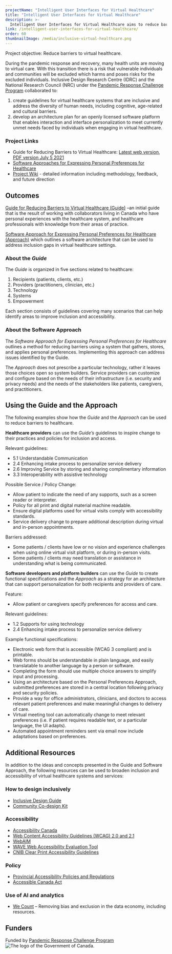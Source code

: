 ```yaml
---
projectName: "Intelligent User Interfaces for Virtual Healthcare"
title: "Intelligent User Interfaces for Virtual Healthcare"
description: >-
  Intelligent User Interfaces for Virtual Healthcare aims to reduce barriers to accessing healthcare through inclusive guidelines for (virtual or in-person) healthcare and an approach to personalization in these settings.
link: /intelligent-user-interfaces-for-virtual-healthcare/
order: 60
thumbnailImage: /media/inclusive-virtual-healthcare.png
---
```

Project objective: Reduce barriers to virtual healthcare.

During the pandemic response and recovery, many health units are moving to virtual care. With this transition there is a risk that vulnerable individuals and communities will be excluded which harms and poses risks for the excluded individuals. Inclusive Design Research Centre (IDRC) and the National Research Council (NRC) under the [Pandemic Response Challenge Program](https://nrc.canada.ca/en/research-development/research-collaboration/programs/pandemic-response-challenge-program) collaborated to:

1. create guidelines for virtual healthcare systems that are inclusive and address the diversity of human needs, including cognitive, age-related and cultural barriers.  
2. develop an architecture plan for an openly licensed software platform that enables interaction and interface personalization to meet currently unmet needs faced by individuals when engaging in virtual healthcare.

### Project Links

* Guide for Reducing Barriers to Virtual Healthcare: [Latest web version](https://wiki.fluidproject.org/display/IUIGFVP/Section+-+Guide+for+Reducing+Barriers+to+Virtual+Healthcare), [PDF version July 5 2021](https://wiki.fluidproject.org/download/attachments/237470030/Guide-for-Reducing-Barriers-to-Virtual-Healthcare.pdf)
* [Software Approaches for Expressing Personal Preferences for Healthcare](https://wiki.fluidproject.org/display/IUIGFVP/Section+-+Software+Approaches+for+Expressing+Personal+Preferences+for+Healthcare)
* [Project Wiki](https://wiki.fluidproject.org/display/IUIGFVP/Intelligent+User+Interfaces+and+Guidelines+for+Vulnerable+Populations) - detailed information including methodology, feedback, and future direction

## Outcomes

[Guide for Reducing Barriers to Virtual Healthcare (Guide)](https://wiki.fluidproject.org/display/IUIGFVP/Guide+for+Reducing+Barriers+to+Virtual+Healthcare) –an initial guide that is the result of working with collaborators living in Canada who have personal experiences with the healthcare system, and healthcare professionals with knowledge from their areas of practice.

[Software Approach for Expressing Personal Preferences for Healthcare (Approach)](https://wiki.fluidproject.org/display/IUIGFVP/Section+-+Software+Approaches+for+Expressing+Personal+Preferences+for+Healthcare) which outlines a software architecture that can be used to address inclusion gaps in virtual healthcare settings.

### About the *Guide*

The *Guide* is organized in five sections related to healthcare:

1. Recipients (patients, clients, etc.)
2. Providers (practitioners, clinician, etc.)
3. Technology
4. Systems
5. Empowerment

Each section consists of guidelines covering many scenarios that can help identify areas to improve inclusion and accessibility.

### About the Software Approach

The *Software Approach for Expressing Personal Preferences for Healthcare* outlines a method for reducing barriers using a system that gathers, stores, and applies personal preferences. Implementing this approach can address issues identified by the Guide.

The *Approach* does not prescribe a particular technology, rather it leaves those choices open so system builders. Service providers can customize and configure based on the needs of their infrastructure (i.e. security and privacy needs) and the needs of the stakeholders like patients, caregivers, and practitioners.

## Using the Guide and the Approach

The following examples show how the *Guide* and the *Approach* can be used to reduce barriers to healthcare.

**Healthcare providers** can use the *Guide’s* guidelines to inspire change to their practices and policies for inclusion and access.

Relevant guidelines:

* 5.1 Understandable Communication
* 2.4 Enhancing intake process to personalize service delivery
* 2.6 Improving Service by storing and sharing complimentary information
* 3.3 Interoperability with assistive technology

Possible Service / Policy Change:

* Allow patient to indicate the need of any supports, such as a screen reader or interpreter.
* Policy for all print and digital material machine readable.
* Ensure digital platforms used for virtual visits comply with accessibility standards.
* Service delivery change to prepare additional description during virtual and in-person appointments.

Barriers addressed:

* Some patients / clients have low or no vision and experience challenges when using online virtual visit platform, or during in-person visits.
* Some patients / clients may need translation or assistance in understanding what is being communicated.

**Software developers and platform builders** can use the *Guide* to create functional specifications and the *Approach* as a strategy for an architecture that can support personalization for both recipients and providers of care.

Feature:

* Allow patient or caregivers specify preferences for access and care.

Relevant guidelines:

* 1.2 Supports for using technology
* 2.4 Enhancing intake process to personalize service delivery

Example functional specifications:

* Electronic web form that is accessible (WCAG 3 compliant) and is printable.
* Web forms should be understandable in plain language, and easily translatable to another language by a person or software.
* Completing the form should use multiple choice answers to simplify input and processing.
* Using an architecture based on the Personal Preferences Approach, submitted preferences are stored in a central location following privacy and security policies.
* Provide a way for office administrators, clinicians, and doctors to access relevant patient preferences and make meaningful changes to delivery of care.
* Virtual meeting tool can automatically change to meet relevant preferences (i.e. if patient requires readable text, or a particular language, the UI adapts).
* Automated appointment reminders sent via email now include adaptations based on preferences.

## Additional Resources

In addition to the ideas and concepts presented in the Guide and Software Approach, the following resources can be used to broaden inclusion and accessibility of virtual healthcare systems and services:

### How to design inclusively
* [Inclusive Design Guide](https://guide.inclusivedesign.ca/)
* [Community Co-design Kit](https://co-design.inclusivedesign.ca/)

### Accessibility
* [Accessibility Canada](https://accessibilitycanada.ca/resources/)
* [Web Content Accessibility Guidelines (WCAG) 2.0 and 2.1](https://www.w3.org/WAI/standards-guidelines/wcag/)
* [WebAIM](https://webaim.org/)
* [WAVE Web Accessibility Evaluation Tool](https://wave.webaim.org/)
* [CNIB Clear Print Accessibility Guidelines](https://cnib.ca/sites/default/files/2018-07/CNIB%20Clear%20Print%20Guide.pdf)

### Policy
* [Provincial Accessibility Policies and Regulations](https://airtable.com/shr57RHr5jcKO8Kzr)
* [Accessible Canada Act](https://accessible.canada.ca/)

### Use of AI and analytics
* [We Count](https://wecount.inclusivedesign.ca/) – Removing bias and exclusion in the data economy, including resources.

## Funders

Funded by [Pandemic Response Challenge Program](https://nrc.canada.ca/en/research-development/research-collaboration/programs/pandemic-response-challenge-program)
![The logo of the Government of Canada.](/media/canada.png)
